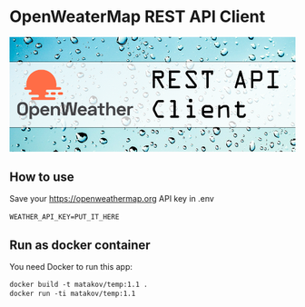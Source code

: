 # OpenWeaterMap REST API Client

<img src="https://raw.githubusercontent.com/matacoder/matacoder/main/weather.png">

## How to use

Save your https://openweathermap.org API key in .env

`WEATHER_API_KEY=PUT_IT_HERE`

## Run as docker container

You need Docker to run this app:

```docker
docker build -t matakov/temp:1.1 .
docker run -ti matakov/temp:1.1
```
